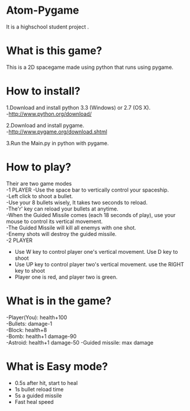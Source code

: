 Atom-Pygame
===========
It is a highschool student project .

What is this game?
===========
This is a 2D spacegame made using python that runs using pygame.

How to install?
===========
1.Download and install python 3.3 (Windows) or 2.7 (OS X).      
  -http://www.python.org/download/
       
2.Download and install pygame.      
  -http://www.pygame.org/download.shtml      
      
3.Run the Main.py in python with pygame.      



How to play?
===========
Their are two game modes      
-1 PLAYER
-Use the space bar to vertically control your spaceship.   
-Left click to shoot a bullet.    
-Use your 8 bullets wisely, It takes two seconds to reload.    
-The'r' key can reload your bullets at anytime.    
-When the Guided Missile comes (each 18 seconds of play), use your mouse to control its vertical movement.    
-The Guided Missile will kill all enemys with one shot.    
-Enemy shots will destroy the guided missile.     
-2 PLAYER
- Use W key to control player one's vertical movement. Use D key to shoot
- Use UP key to control player two's vertical  movement. use the RIGHT key to shoot
- Player one is red, and player two is green.

What is in the game?
===========
-Player(You): health+100    
-Bullets: damage-1    
-Block: health+8    
-Bomb: health+1 damage-90    
-Astroid: health+1 damage-50
-Guided missile: max damage

What is Easy mode?
===========
- 0.5s after hit, start to heal
- 1s bullet reload time
- 5s a guided missile
- Fast heal speed
